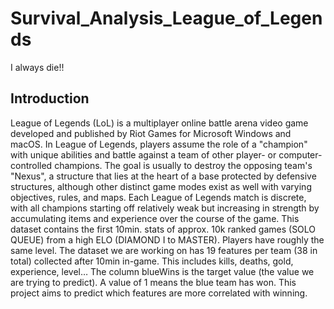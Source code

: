 # Survival_Analysis_League_of_Legends
I always die!! 

## Introduction
League of Legends (LoL) is a multiplayer online battle arena video game developed and published by Riot Games for Microsoft Windows and macOS. In League of Legends, players assume the role of a "champion" with unique abilities and battle against a team of other player- or computer-controlled champions. The goal is usually to destroy the opposing team's "Nexus", a structure that lies at the heart of a base protected by defensive structures, although other distinct game modes exist as well with varying objectives, rules, and maps. 
Each League of Legends match is discrete, with all champions starting off relatively weak but increasing in strength by accumulating items and experience over the course of the game. This dataset contains the first 10min. stats of approx. 10k ranked games (SOLO QUEUE) from a high ELO (DIAMOND I to MASTER). Players have roughly the same level. 
The dataset we are working on has 19 features per team (38 in total) collected after 10min in-game. This includes kills, deaths, gold, experience, level… The column blueWins is the target value (the value we are trying to predict). A value of 1 means the blue team has won. This project aims to predict which features are more correlated with winning.
